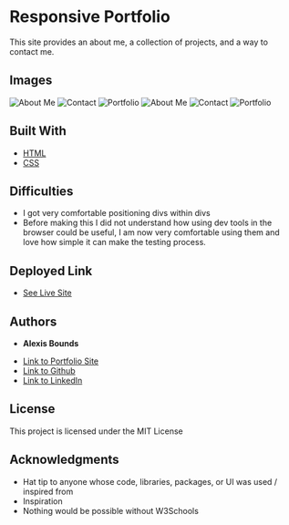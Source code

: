 # Responsive Portfolio

This site provides an about me, a collection of projects, and a way to contact me.

## Images
![About Me](Assets/images/aboutmelg.png)
![Contact](Assets/images/contactlg.png)
![Portfolio](Assets/images/portfoliomd.png)
![About Me](Assets/images/aboutmesm.png)
![Contact](Assets/images/contactsm.png)
![Portfolio](Assets/images/portfoliosm.png)

## Built With

* [HTML](https://developer.mozilla.org/en-US/docs/Web/HTML)
* [CSS](https://developer.mozilla.org/en-US/docs/Web/CSS)

## Difficulties
* I got very comfortable positioning divs within divs
* Before making this I did not understand how using dev tools in the browser could be useful, I am now very comfortable using them and love how simple it can make the testing process. 


## Deployed Link

* [See Live Site](https://boundsalexis.github.io/responsive-portfolio/)


## Authors

* **Alexis Bounds** 

- [Link to Portfolio Site](https://github.com/boundsalexis/basic-portfolio)
- [Link to Github](https://boundsalexis.github.com/)
- [Link to LinkedIn](https://www.linkedin.com/in/alexis-bounds-9b7711169/)


## License

This project is licensed under the MIT License 

## Acknowledgments

* Hat tip to anyone whose code, libraries, packages, or UI was used  / inspired from
* Inspiration
* Nothing would be possible without W3Schools
